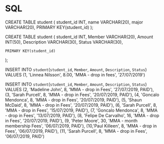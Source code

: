 # SQL

CREATE TABLE student (
    student_id INT,
    name VARCHAR(20),
    major VARCHAR(20),
    PRIMARY KEY(student_id)
);

CREATE TABLE student (
    student_id INT,
    Member VARCHAR(20),
    Amount INT(50),
    Description VARCHAR(30),
    Status VARCHAR(30),
    
    PRIMARY KEY(student_id)
);

INSERT INTO `student`(`student_id`, `Member`, `Amount`, `Description`, `Status`) VALUES (1, 'Linnea Nilsson', 8.00, 'MMA - drop in fees', '27/07/2019')




INSERT INTO `student`(`student_id`, `Member`, `Amount`, `Description`, `Status`) 
	VALUES 
    	(2, 'Madeline John', 8, 'MMA - drop in Fees', '27/07/2019, PAID'),
        (3, 'Sarah Purcell', 8, 'MMA - drop in Fees', '20/07/2019, PAID'),
        (4, 'Goncalo Mendonca', 8, 'MMA - drop in Fees', '20/07/2019, PAID'),
        (5, 'Shaun McDaid', 8, 'MMA - drop in Fees', '20/07/2019, PAID'),
        (6, 'Sarah Purcell', 8, 'MMA - drop in Fees', '15/07/2019, PAID'),
        (7, 'Goncalo Mendonca', 8, 'MMA - drop in Fees', '13/07/2019, PAID'),
        (8, 'Felipe De Carvalho', 16, 'MMA - drop in Fees', '20/07/2019, PAID'),
        (9, 'Peter Moore', 30, 'MMA - month membership Fees', '06/07/2019, PAID'),
        (10,'Paul Killeen', 8, 'MMA - drop in Fees', '06/07/2019, PAID'),
        (11, 'Sarah Purcell', 8, 'MMA - drop in Fees', '06/07/2019, PAID')
